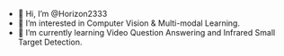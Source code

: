 - 👋 Hi, I’m @Horizon2333
- 👀 I’m interested in Computer Vision & Multi-modal Learning.
- 🌱 I’m currently learning Video Question Answering and Infrared Small Target Detection.

<!---
Horizon2333/Horizon2333 is a ✨ special ✨ repository because its `README.md` (this file) appears on your GitHub profile.
You can click the Preview link to take a look at your changes.
--->
